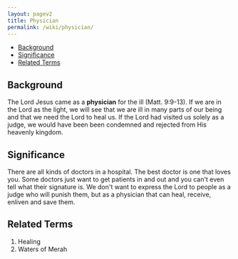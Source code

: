 ```yaml
---
layout: pagev2
title: Physician
permalink: /wiki/physician/
---
```

- [Background](#background)
- [Significance](#significance)
- [Related Terms](#related-terms)

## Background

The Lord Jesus came as a **physician** for the ill (Matt. 9:9-13). If we are in the Lord as the light, we will see that we are ill in many parts of our being and that we need the Lord to heal us. If the Lord had visited us solely as a judge, we would have been been condemned and rejected from His heavenly kingdom. 

## Significance

There are all kinds of doctors in a hospital. The best doctor is one that loves you. Some doctors just want to get patients in and out and you can't even tell what their signature is. We don't want to express the Lord to people as a judge who will punish them, but as a physician that can heal, receive, enliven and save them.

## Related Terms

1. Healing
2. Waters of Merah